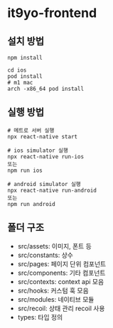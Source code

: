 # it9yo-frontend

## 설치 방법

```shell
npm install

cd ios
pod install
# m1 mac
arch -x86_64 pod install
```

## 실행 방법

```shell
# 메트로 서버 실행
npx react-native start

# ios simulator 실행
npx react-native run-ios
또는
npm run ios

# android simulator 실행
npx react-native run-android
또는
npm run android
```

## 폴더 구조

- src/assets: 이미지, 폰트 등
- src/constants: 상수
- src/pages: 페이지 단위 컴포넌트
- src/components: 기타 컴포넌트
- src/contexts: context api 모음
- src/hooks: 커스텀 훅 모음
- src/modules: 네이티브 모듈
- src/recoil: 상태 관리 recoil 사용
- types: 타입 정의
